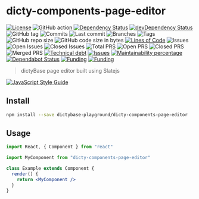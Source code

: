 # dicty-components-page-editor

[![License](https://img.shields.io/badge/License-BSD%202--Clause-blue.svg)](LICENSE)
![GitHub action](https://github.com/dictybase-playground/dicty-components-page-editor/workflows/Node%20CI/badge.svg)
[![Dependency Status](https://david-dm.org/dictybase-playground/dicty-components-page-editor/develop.svg?style=flat-square)](https://david-dm.org/dictybase-playground/dicty-components-page-editor/develop)
[![devDependency Status](https://david-dm.org/dictybase-playground/dicty-components-page-editor/develop/dev-status.svg?style=flat-square)](https://david-dm.org/dictybase-playground/dicty-components-page-editor/develop?type=dev)
![GitHub tag](https://img.shields.io/github/v/tag/dictybase-playground/dicty-components-page-editor)
![Commits](https://badgen.net/github/commits/dictybase-playground/dicty-components-page-editor/develop)
![Last commit](https://badgen.net/github/last-commit/dictybase-playground/dicty-components-page-editor/develop)
![Branches](https://badgen.net/github/branches/dictybase-playground/dicty-components-page-editor)
![Tags](https://badgen.net/github/tags/dictybase-playground/dicty-components-page-editor)
![GitHub repo size](https://img.shields.io/github/repo-size/dictybase-playground/dicty-components-page-editor?style=plastic)
![GitHub code size in bytes](https://img.shields.io/github/languages/code-size/dictybase-playground/dicty-components-page-editor?style=plastic)
[![Lines of Code](https://badgen.net/codeclimate/loc/dictybase-playground/dicty-components-page-editor)](https://codeclimate.com/github/dictybase-playground/dicty-components-page-editor/code)
![Issues](https://badgen.net/github/issues/dictybase-playground/dicty-components-page-editor)
![Open Issues](https://badgen.net/github/open-issues/dictybase-playground/dicty-components-page-editor)
![Closed Issues](https://badgen.net/github/closed-issues/dictybase-playground/dicty-components-page-editor)
![Total PRS](https://badgen.net/github/prs/dictybase-playground/dicty-components-page-editor)
![Open PRS](https://badgen.net/github/open-prs/dictybase-playground/dicty-components-page-editor)
![Closed PRS](https://badgen.net/github/closed-prs/dictybase-playground/dicty-components-page-editor)
![Merged PRS](https://badgen.net/github/merged-prs/dictybase-playground/dicty-components-page-editor)
[![Technical debt](https://badgen.net/codeclimate/tech-debt/dictybase-playground/dicty-components-page-editor)](https://codeclimate.com/github/dictybase-playground/dicty-components-page-editor/trends/technical_debt)
[![Issues](https://badgen.net/codeclimate/issues/dictybase-playground/dicty-components-page-editor)](https://codeclimate.com/github/dictybase-playground/dicty-components-page-editor/issues)
[![Maintainability percentage](https://badgen.net/codeclimate/maintainability-percentage/dictybase-playground/dicty-components-page-editor)](https://codeclimate.com/github/dictybase-playground/dicty-components-page-editor)
[![Dependabot Status](https://api.dependabot.com/badges/status?host=github&repo=dictyBase/dicty-components-page-editor)](https://dependabot.com)
[![Funding](https://badgen.net/badge/NIGMS/Rex%20L%20Chisholm,dictyBase/yellow?list=|)](https://projectreporter.nih.gov/project_info_description.cfm?aid=9476993)
[![Funding](https://badgen.net/badge/NIGMS/Rex%20L%20Chisholm,DSC/yellow?list=|)](https://projectreporter.nih.gov/project_info_description.cfm?aid=9438930)

> dictyBase page editor built using Slatejs

[![JavaScript Style Guide](https://img.shields.io/badge/code_style-standard-brightgreen.svg)](https://standardjs.com)

## Install

```bash
npm install --save dictybase-playground/dicty-components-page-editor
```

## Usage

```jsx
import React, { Component } from "react"

import MyComponent from "dicty-components-page-editor"

class Example extends Component {
  render() {
    return <MyComponent />
  }
}
```

